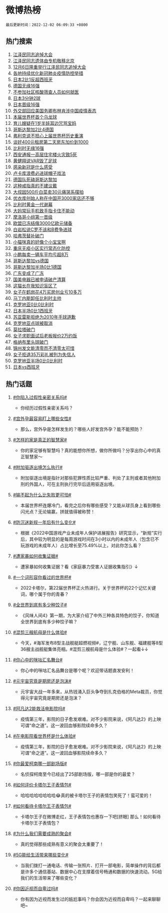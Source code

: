 # 微博热榜

`最后更新时间：2022-12-02 06:09:33 +0800`

## 热门搜索

1. [江泽民同志追悼大会](https://m.weibo.cn/search?containerid=100103type%3D1%26t%3D10%26q%3D%23%E6%B1%9F%E6%B3%BD%E6%B0%91%E5%90%8C%E5%BF%97%E8%BF%BD%E6%82%BC%E5%A4%A7%E4%BC%9A%23&stream_entry_id=51&isnewpage=1&extparam=seat%3D1%26cate%3D10103%26filter_type%3Drealtimehot%26dgr%3D0%26c_type%3D51%26pos%3D0%26display_time%3D1669932571%26pre_seqid%3D1669932194141026384237&luicode=10000011&lfid=106003type%253D25%2526t%253D3%2526disable_hot%253D1%2526filter_type%253Drealtimehot)
1. [江泽民同志遗体由专机敬移北京](https://m.weibo.cn/search?containerid=100103type%3D1%26t%3D10%26q%3D%23%E6%B1%9F%E6%B3%BD%E6%B0%91%E5%90%8C%E5%BF%97%E9%81%97%E4%BD%93%E7%94%B1%E4%B8%93%E6%9C%BA%E6%95%AC%E7%A7%BB%E5%8C%97%E4%BA%AC%23&stream_entry_id=31&isnewpage=1&extparam=seat%3D1%26lcate%3D5001%26band_rank%3D1%26pos%3D0%26filter_type%3Drealtimehot%26realpos%3D1%26flag%3D2%26dgr%3D0%26c_type%3D31%26q%3D%2523%25E6%25B1%259F%25E6%25B3%25BD%25E6%25B0%2591%25E5%2590%258C%25E5%25BF%2597%25E9%2581%2597%25E4%25BD%2593%25E7%2594%25B1%25E4%25B8%2593%25E6%259C%25BA%25E6%2595%25AC%25E7%25A7%25BB%25E5%258C%2597%25E4%25BA%25AC%2523%26cate%3D5001%26display_time%3D1669932571%26pre_seqid%3D1669932194141026384237&luicode=10000011&lfid=106003type%253D25%2526t%253D3%2526disable_hot%253D1%2526filter_type%253Drealtimehot)
1. [12月6日隆重举行江泽民同志追悼大会](https://m.weibo.cn/search?containerid=100103type%3D1%26t%3D10%26q%3D%2312%E6%9C%886%E6%97%A5%E9%9A%86%E9%87%8D%E4%B8%BE%E8%A1%8C%E6%B1%9F%E6%B3%BD%E6%B0%91%E5%90%8C%E5%BF%97%E8%BF%BD%E6%82%BC%E5%A4%A7%E4%BC%9A%23&stream_entry_id=31&isnewpage=1&extparam=seat%3D1%26lcate%3D5001%26band_rank%3D2%26pos%3D1%26filter_type%3Drealtimehot%26realpos%3D2%26flag%3D0%26dgr%3D0%26c_type%3D31%26q%3D%252312%25E6%259C%25886%25E6%2597%25A5%25E9%259A%2586%25E9%2587%258D%25E4%25B8%25BE%25E8%25A1%258C%25E6%25B1%259F%25E6%25B3%25BD%25E6%25B0%2591%25E5%2590%258C%25E5%25BF%2597%25E8%25BF%25BD%25E6%2582%25BC%25E5%25A4%25A7%25E4%25BC%259A%2523%26cate%3D5001%26display_time%3D1669932571%26pre_seqid%3D1669932194141026384237&luicode=10000011&lfid=106003type%253D25%2526t%253D3%2526disable_hot%253D1%2526filter_type%253Drealtimehot)
1. [各地持续优化新冠肺炎疫情防控举措](https://m.weibo.cn/search?containerid=100103type%3D1%26t%3D10%26q%3D%23%E5%90%84%E5%9C%B0%E6%8C%81%E7%BB%AD%E4%BC%98%E5%8C%96%E6%96%B0%E5%86%A0%E8%82%BA%E7%82%8E%E7%96%AB%E6%83%85%E9%98%B2%E6%8E%A7%E4%B8%BE%E6%8E%AA%23&stream_entry_id=31&isnewpage=1&extparam=seat%3D1%26lcate%3D5001%26band_rank%3D3%26pos%3D2%26filter_type%3Drealtimehot%26realpos%3D3%26flag%3D0%26dgr%3D0%26c_type%3D31%26q%3D%2523%25E5%2590%2584%25E5%259C%25B0%25E6%258C%2581%25E7%25BB%25AD%25E4%25BC%2598%25E5%258C%2596%25E6%2596%25B0%25E5%2586%25A0%25E8%2582%25BA%25E7%2582%258E%25E7%2596%25AB%25E6%2583%2585%25E9%2598%25B2%25E6%258E%25A7%25E4%25B8%25BE%25E6%258E%25AA%2523%26cate%3D5001%26display_time%3D1669932571%26pre_seqid%3D1669932194141026384237&luicode=10000011&lfid=106003type%253D25%2526t%253D3%2526disable_hot%253D1%2526filter_type%253Drealtimehot)
1. [日本2比1反超西班牙](https://m.weibo.cn/search?containerid=100103type%3D1%26t%3D10%26q%3D%23%E6%97%A5%E6%9C%AC2%E6%AF%941%E5%8F%8D%E8%B6%85%E8%A5%BF%E7%8F%AD%E7%89%99%23&stream_entry_id=31&isnewpage=1&extparam=seat%3D1%26lcate%3D5001%26band_rank%3D4%26pos%3D3%26filter_type%3Drealtimehot%26realpos%3D4%26flag%3D0%26dgr%3D0%26c_type%3D31%26q%3D%2523%25E6%2597%25A5%25E6%259C%25AC2%25E6%25AF%25941%25E5%258F%258D%25E8%25B6%2585%25E8%25A5%25BF%25E7%258F%25AD%25E7%2589%2599%2523%26cate%3D5001%26display_time%3D1669932571%26pre_seqid%3D1669932194141026384237&luicode=10000011&lfid=106003type%253D25%2526t%253D3%2526disable_hot%253D1%2526filter_type%253Drealtimehot)
1. [德国无缘16强](https://m.weibo.cn/search?containerid=100103type%3D1%26t%3D10%26q%3D%23%E5%BE%B7%E5%9B%BD%E6%97%A0%E7%BC%9816%E5%BC%BA%23&stream_entry_id=31&isnewpage=1&extparam=seat%3D1%26lcate%3D5001%26band_rank%3D5%26pos%3D4%26filter_type%3Drealtimehot%26realpos%3D5%26flag%3D1%26dgr%3D0%26c_type%3D31%26q%3D%2523%25E5%25BE%25B7%25E5%259B%25BD%25E6%2597%25A0%25E7%25BC%259816%25E5%25BC%25BA%2523%26cate%3D5001%26display_time%3D1669932571%26pre_seqid%3D1669932194141026384237&luicode=10000011&lfid=106003type%253D25%2526t%253D3%2526disable_hot%253D1%2526filter_type%253Drealtimehot)
1. [不参加社区核酸筛查人员如何就医](https://m.weibo.cn/search?containerid=100103type%3D1%26t%3D10%26q%3D%23%E4%B8%8D%E5%8F%82%E5%8A%A0%E7%A4%BE%E5%8C%BA%E6%A0%B8%E9%85%B8%E7%AD%9B%E6%9F%A5%E4%BA%BA%E5%91%98%E5%A6%82%E4%BD%95%E5%B0%B1%E5%8C%BB%23&stream_entry_id=31&isnewpage=1&extparam=seat%3D1%26lcate%3D5001%26band_rank%3D6%26pos%3D5%26filter_type%3Drealtimehot%26realpos%3D6%26flag%3D0%26dgr%3D0%26c_type%3D31%26q%3D%2523%25E4%25B8%258D%25E5%258F%2582%25E5%258A%25A0%25E7%25A4%25BE%25E5%258C%25BA%25E6%25A0%25B8%25E9%2585%25B8%25E7%25AD%259B%25E6%259F%25A5%25E4%25BA%25BA%25E5%2591%2598%25E5%25A6%2582%25E4%25BD%2595%25E5%25B0%25B1%25E5%258C%25BB%2523%26cate%3D5001%26display_time%3D1669932571%26pre_seqid%3D1669932194141026384237&luicode=10000011&lfid=106003type%253D25%2526t%253D3%2526disable_hot%253D1%2526filter_type%253Drealtimehot)
1. [日本3分钟2球](https://m.weibo.cn/search?containerid=100103type%3D1%26t%3D10%26q%3D%23%E6%97%A5%E6%9C%AC3%E5%88%86%E9%92%9F2%E7%90%83%23&stream_entry_id=31&isnewpage=1&extparam=seat%3D1%26lcate%3D5001%26band_rank%3D7%26pos%3D6%26filter_type%3Drealtimehot%26realpos%3D7%26flag%3D1%26dgr%3D0%26c_type%3D31%26q%3D%2523%25E6%2597%25A5%25E6%259C%25AC3%25E5%2588%2586%25E9%2592%259F2%25E7%2590%2583%2523%26cate%3D5001%26display_time%3D1669932571%26pre_seqid%3D1669932194141026384237&luicode=10000011&lfid=106003type%253D25%2526t%253D3%2526disable_hot%253D1%2526filter_type%253Drealtimehot)
1. [日本晋级16强](https://m.weibo.cn/search?containerid=100103type%3D1%26t%3D10%26q%3D%23%E6%97%A5%E6%9C%AC%E6%99%8B%E7%BA%A716%E5%BC%BA%23&stream_entry_id=31&isnewpage=1&extparam=seat%3D1%26lcate%3D5001%26band_rank%3D8%26pos%3D7%26filter_type%3Drealtimehot%26realpos%3D8%26flag%3D1%26dgr%3D0%26c_type%3D31%26q%3D%2523%25E6%2597%25A5%25E6%259C%25AC%25E6%2599%258B%25E7%25BA%25A716%25E5%25BC%25BA%2523%26cate%3D5001%26display_time%3D1669932571%26pre_seqid%3D1669932194141026384237&luicode=10000011&lfid=106003type%253D25%2526t%253D3%2526disable_hot%253D1%2526filter_type%253Drealtimehot)
1. [外交部回应美国务卿布林肯涉中国疫情表态](https://m.weibo.cn/search?containerid=100103type%3D1%26t%3D10%26q%3D%23%E5%A4%96%E4%BA%A4%E9%83%A8%E5%9B%9E%E5%BA%94%E7%BE%8E%E5%9B%BD%E5%8A%A1%E5%8D%BF%E5%B8%83%E6%9E%97%E8%82%AF%E6%B6%89%E4%B8%AD%E5%9B%BD%E7%96%AB%E6%83%85%E8%A1%A8%E6%80%81%23&stream_entry_id=31&isnewpage=1&extparam=seat%3D1%26lcate%3D5001%26band_rank%3D9%26pos%3D8%26filter_type%3Drealtimehot%26realpos%3D9%26flag%3D0%26dgr%3D0%26c_type%3D31%26q%3D%2523%25E5%25A4%2596%25E4%25BA%25A4%25E9%2583%25A8%25E5%259B%259E%25E5%25BA%2594%25E7%25BE%258E%25E5%259B%25BD%25E5%258A%25A1%25E5%258D%25BF%25E5%25B8%2583%25E6%259E%2597%25E8%2582%25AF%25E6%25B6%2589%25E4%25B8%25AD%25E5%259B%25BD%25E7%2596%25AB%25E6%2583%2585%25E8%25A1%25A8%25E6%2580%2581%2523%26cate%3D5001%26display_time%3D1669932571%26pre_seqid%3D1669932194141026384237&luicode=10000011&lfid=106003type%253D25%2526t%253D3%2526disable_hot%253D1%2526filter_type%253Drealtimehot)
1. [本届世界杯首个乌龙球](https://m.weibo.cn/search?containerid=100103type%3D1%26t%3D10%26q%3D%23%E6%9C%AC%E5%B1%8A%E4%B8%96%E7%95%8C%E6%9D%AF%E9%A6%96%E4%B8%AA%E4%B9%8C%E9%BE%99%E7%90%83%23&stream_entry_id=31&isnewpage=1&extparam=seat%3D1%26lcate%3D5001%26band_rank%3D10%26pos%3D9%26filter_type%3Drealtimehot%26realpos%3D10%26flag%3D0%26dgr%3D0%26c_type%3D31%26q%3D%2523%25E6%259C%25AC%25E5%25B1%258A%25E4%25B8%2596%25E7%2595%258C%25E6%259D%25AF%25E9%25A6%2596%25E4%25B8%25AA%25E4%25B9%258C%25E9%25BE%2599%25E7%2590%2583%2523%26cate%3D5001%26display_time%3D1669932571%26pre_seqid%3D1669932194141026384237&luicode=10000011&lfid=106003type%253D25%2526t%253D3%2526disable_hot%253D1%2526filter_type%253Drealtimehot)
1. [育儿嫂疑在1岁半娃耳边咒骂宝妈](https://m.weibo.cn/search?containerid=100103type%3D1%26t%3D10%26q%3D%23%E8%82%B2%E5%84%BF%E5%AB%82%E7%96%91%E5%9C%A81%E5%B2%81%E5%8D%8A%E5%A8%83%E8%80%B3%E8%BE%B9%E5%92%92%E9%AA%82%E5%AE%9D%E5%A6%88%23&stream_entry_id=31&isnewpage=1&extparam=seat%3D1%26lcate%3D5001%26band_rank%3D11%26pos%3D10%26filter_type%3Drealtimehot%26realpos%3D11%26flag%3D0%26dgr%3D0%26c_type%3D31%26q%3D%2523%25E8%2582%25B2%25E5%2584%25BF%25E5%25AB%2582%25E7%2596%2591%25E5%259C%25A81%25E5%25B2%2581%25E5%258D%258A%25E5%25A8%2583%25E8%2580%25B3%25E8%25BE%25B9%25E5%2592%2592%25E9%25AA%2582%25E5%25AE%259D%25E5%25A6%2588%2523%26cate%3D5001%26display_time%3D1669932571%26pre_seqid%3D1669932194141026384237&luicode=10000011&lfid=106003type%253D25%2526t%253D3%2526disable_hot%253D1%2526filter_type%253Drealtimehot)
1. [哥斯达黎加2比4德国](https://m.weibo.cn/search?containerid=100103type%3D1%26t%3D10%26q%3D%23%E5%93%A5%E6%96%AF%E8%BE%BE%E9%BB%8E%E5%8A%A02%E6%AF%944%E5%BE%B7%E5%9B%BD%23&stream_entry_id=31&isnewpage=1&extparam=seat%3D1%26lcate%3D5001%26band_rank%3D12%26pos%3D11%26filter_type%3Drealtimehot%26realpos%3D12%26flag%3D1%26dgr%3D0%26c_type%3D31%26q%3D%2523%25E5%2593%25A5%25E6%2596%25AF%25E8%25BE%25BE%25E9%25BB%258E%25E5%258A%25A02%25E6%25AF%25944%25E5%25BE%25B7%25E5%259B%25BD%2523%26cate%3D5001%26display_time%3D1669932571%26pre_seqid%3D1669932194141026384237&luicode=10000011&lfid=106003type%253D25%2526t%253D3%2526disable_hot%253D1%2526filter_type%253Drealtimehot)
1. [弗利克说不担心上届世界杯历史重演](https://m.weibo.cn/search?containerid=100103type%3D1%26t%3D10%26q%3D%23%E5%BC%97%E5%88%A9%E5%85%8B%E8%AF%B4%E4%B8%8D%E6%8B%85%E5%BF%83%E4%B8%8A%E5%B1%8A%E4%B8%96%E7%95%8C%E6%9D%AF%E5%8E%86%E5%8F%B2%E9%87%8D%E6%BC%94%23&stream_entry_id=31&isnewpage=1&extparam=seat%3D1%26lcate%3D5001%26band_rank%3D13%26pos%3D12%26filter_type%3Drealtimehot%26realpos%3D13%26flag%3D0%26dgr%3D0%26c_type%3D31%26q%3D%2523%25E5%25BC%2597%25E5%2588%25A9%25E5%2585%258B%25E8%25AF%25B4%25E4%25B8%258D%25E6%258B%2585%25E5%25BF%2583%25E4%25B8%258A%25E5%25B1%258A%25E4%25B8%2596%25E7%2595%258C%25E6%259D%25AF%25E5%258E%2586%25E5%258F%25B2%25E9%2587%258D%25E6%25BC%2594%2523%26cate%3D5001%26display_time%3D1669932571%26pre_seqid%3D1669932194141026384237&luicode=10000011&lfid=106003type%253D25%2526t%253D3%2526disable_hot%253D1%2526filter_type%253Drealtimehot)
1. [谈好400元租房第二天房东加价到1000](https://m.weibo.cn/search?containerid=100103type%3D1%26t%3D10%26q%3D%23%E8%B0%88%E5%A5%BD400%E5%85%83%E7%A7%9F%E6%88%BF%E7%AC%AC%E4%BA%8C%E5%A4%A9%E6%88%BF%E4%B8%9C%E5%8A%A0%E4%BB%B7%E5%88%B01000%23&stream_entry_id=31&isnewpage=1&extparam=seat%3D1%26lcate%3D5001%26band_rank%3D14%26pos%3D13%26filter_type%3Drealtimehot%26realpos%3D14%26flag%3D0%26dgr%3D0%26c_type%3D31%26q%3D%2523%25E8%25B0%2588%25E5%25A5%25BD400%25E5%2585%2583%25E7%25A7%259F%25E6%2588%25BF%25E7%25AC%25AC%25E4%25BA%258C%25E5%25A4%25A9%25E6%2588%25BF%25E4%25B8%259C%25E5%258A%25A0%25E4%25BB%25B7%25E5%2588%25B01000%2523%26cate%3D5001%26display_time%3D1669932571%26pre_seqid%3D1669932194141026384237&luicode=10000011&lfid=106003type%253D25%2526t%253D3%2526disable_hot%253D1%2526filter_type%253Drealtimehot)
1. [比利时无缘16强](https://m.weibo.cn/search?containerid=100103type%3D1%26t%3D10%26q%3D%23%E6%AF%94%E5%88%A9%E6%97%B6%E6%97%A0%E7%BC%9816%E5%BC%BA%23&stream_entry_id=31&isnewpage=1&extparam=seat%3D1%26lcate%3D5001%26band_rank%3D15%26pos%3D14%26filter_type%3Drealtimehot%26realpos%3D15%26flag%3D0%26dgr%3D0%26c_type%3D31%26q%3D%2523%25E6%25AF%2594%25E5%2588%25A9%25E6%2597%25B6%25E6%2597%25A0%25E7%25BC%259816%25E5%25BC%25BA%2523%26cate%3D5001%26display_time%3D1669932571%26pre_seqid%3D1669932194141026384237&luicode=10000011&lfid=106003type%253D25%2526t%253D3%2526disable_hot%253D1%2526filter_type%253Drealtimehot)
1. [西安通报一高层住宅楼火灾致5死](https://m.weibo.cn/search?containerid=100103type%3D1%26t%3D10%26q%3D%23%E8%A5%BF%E5%AE%89%E9%80%9A%E6%8A%A5%E4%B8%80%E9%AB%98%E5%B1%82%E4%BD%8F%E5%AE%85%E6%A5%BC%E7%81%AB%E7%81%BE%E8%87%B45%E6%AD%BB%23&stream_entry_id=31&isnewpage=1&extparam=seat%3D1%26lcate%3D5001%26band_rank%3D16%26pos%3D15%26filter_type%3Drealtimehot%26realpos%3D16%26flag%3D0%26dgr%3D0%26c_type%3D31%26q%3D%2523%25E8%25A5%25BF%25E5%25AE%2589%25E9%2580%259A%25E6%258A%25A5%25E4%25B8%2580%25E9%25AB%2598%25E5%25B1%2582%25E4%25BD%258F%25E5%25AE%2585%25E6%25A5%25BC%25E7%2581%25AB%25E7%2581%25BE%25E8%2587%25B45%25E6%25AD%25BB%2523%26cate%3D5001%26display_time%3D1669932571%26pre_seqid%3D1669932194141026384237&luicode=10000011&lfid=106003type%253D25%2526t%253D3%2526disable_hot%253D1%2526filter_type%253Drealtimehot)
1. [黄健翔说VAR毁了足球](https://m.weibo.cn/search?containerid=100103type%3D1%26t%3D10%26q%3D%23%E9%BB%84%E5%81%A5%E7%BF%94%E8%AF%B4VAR%E6%AF%81%E4%BA%86%E8%B6%B3%E7%90%83%23&stream_entry_id=31&isnewpage=1&extparam=seat%3D1%26lcate%3D5001%26band_rank%3D17%26pos%3D16%26filter_type%3Drealtimehot%26realpos%3D17%26flag%3D0%26dgr%3D0%26c_type%3D31%26q%3D%2523%25E9%25BB%2584%25E5%2581%25A5%25E7%25BF%2594%25E8%25AF%25B4VAR%25E6%25AF%2581%25E4%25BA%2586%25E8%25B6%25B3%25E7%2590%2583%2523%26cate%3D5001%26display_time%3D1669932571%26pre_seqid%3D1669932194141026384237&luicode=10000011&lfid=106003type%253D25%2526t%253D3%2526disable_hot%253D1%2526filter_type%253Drealtimehot)
1. [感染新冠是什么感受](https://m.weibo.cn/search?containerid=100103type%3D1%26t%3D10%26q%3D%23%E6%84%9F%E6%9F%93%E6%96%B0%E5%86%A0%E6%98%AF%E4%BB%80%E4%B9%88%E6%84%9F%E5%8F%97%23&stream_entry_id=31&isnewpage=1&extparam=seat%3D1%26lcate%3D5001%26band_rank%3D18%26pos%3D17%26filter_type%3Drealtimehot%26realpos%3D18%26flag%3D0%26dgr%3D0%26c_type%3D31%26q%3D%2523%25E6%2584%259F%25E6%259F%2593%25E6%2596%25B0%25E5%2586%25A0%25E6%2598%25AF%25E4%25BB%2580%25E4%25B9%2588%25E6%2584%259F%25E5%258F%2597%2523%26cate%3D5001%26display_time%3D1669932571%26pre_seqid%3D1669932194141026384237&luicode=10000011&lfid=106003type%253D25%2526t%253D3%2526disable_hot%253D1%2526filter_type%253Drealtimehot)
1. [卢卡库浪费必进球帽子戏法](https://m.weibo.cn/search?containerid=100103type%3D1%26t%3D10%26q%3D%23%E5%8D%A2%E5%8D%A1%E5%BA%93%E6%B5%AA%E8%B4%B9%E5%BF%85%E8%BF%9B%E7%90%83%E5%B8%BD%E5%AD%90%E6%88%8F%E6%B3%95%23&stream_entry_id=31&isnewpage=1&extparam=seat%3D1%26lcate%3D5001%26band_rank%3D19%26pos%3D18%26filter_type%3Drealtimehot%26realpos%3D19%26flag%3D0%26dgr%3D0%26c_type%3D31%26q%3D%2523%25E5%258D%25A2%25E5%258D%25A1%25E5%25BA%2593%25E6%25B5%25AA%25E8%25B4%25B9%25E5%25BF%2585%25E8%25BF%259B%25E7%2590%2583%25E5%25B8%25BD%25E5%25AD%2590%25E6%2588%258F%25E6%25B3%2595%2523%26cate%3D5001%26display_time%3D1669932571%26pre_seqid%3D1669932194141026384237&luicode=10000011&lfid=106003type%253D25%2526t%253D3%2526disable_hot%253D1%2526filter_type%253Drealtimehot)
1. [德国队死磕哥斯达黎加](https://m.weibo.cn/search?containerid=100103type%3D1%26t%3D10%26q%3D%23%E5%BE%B7%E5%9B%BD%E9%98%9F%E6%AD%BB%E7%A3%95%E5%93%A5%E6%96%AF%E8%BE%BE%E9%BB%8E%E5%8A%A0%23&stream_entry_id=31&isnewpage=1&extparam=seat%3D1%26lcate%3D5001%26band_rank%3D20%26pos%3D19%26filter_type%3Drealtimehot%26realpos%3D20%26flag%3D0%26dgr%3D0%26c_type%3D31%26q%3D%2523%25E5%25BE%25B7%25E5%259B%25BD%25E9%2598%259F%25E6%25AD%25BB%25E7%25A3%2595%25E5%2593%25A5%25E6%2596%25AF%25E8%25BE%25BE%25E9%25BB%258E%25E5%258A%25A0%2523%26cate%3D5001%26display_time%3D1669932571%26pre_seqid%3D1669932194141026384237&luicode=10000011&lfid=106003type%253D25%2526t%253D3%2526disable_hot%253D1%2526filter_type%253Drealtimehot)
1. [这种戒指真的不建议戴](https://m.weibo.cn/search?containerid=100103type%3D1%26t%3D10%26q%3D%23%E8%BF%99%E7%A7%8D%E6%88%92%E6%8C%87%E7%9C%9F%E7%9A%84%E4%B8%8D%E5%BB%BA%E8%AE%AE%E6%88%B4%23&stream_entry_id=31&isnewpage=1&extparam=seat%3D1%26lcate%3D5001%26band_rank%3D21%26pos%3D20%26filter_type%3Drealtimehot%26realpos%3D21%26flag%3D2%26dgr%3D0%26c_type%3D31%26q%3D%2523%25E8%25BF%2599%25E7%25A7%258D%25E6%2588%2592%25E6%258C%2587%25E7%259C%259F%25E7%259A%2584%25E4%25B8%258D%25E5%25BB%25BA%25E8%25AE%25AE%25E6%2588%25B4%2523%26cate%3D5001%26display_time%3D1669932571%26pre_seqid%3D1669932194141026384237&luicode=10000011&lfid=106003type%253D25%2526t%253D3%2526disable_hot%253D1%2526filter_type%253Drealtimehot)
1. [大叔因500斤白菜卖30元痛哭系摆拍](https://m.weibo.cn/search?containerid=100103type%3D1%26t%3D10%26q%3D%23%E5%A4%A7%E5%8F%94%E5%9B%A0500%E6%96%A4%E7%99%BD%E8%8F%9C%E5%8D%9630%E5%85%83%E7%97%9B%E5%93%AD%E7%B3%BB%E6%91%86%E6%8B%8D%23&stream_entry_id=31&isnewpage=1&extparam=seat%3D1%26lcate%3D5001%26band_rank%3D22%26pos%3D21%26filter_type%3Drealtimehot%26realpos%3D22%26flag%3D0%26dgr%3D0%26c_type%3D31%26q%3D%2523%25E5%25A4%25A7%25E5%258F%2594%25E5%259B%25A0500%25E6%2596%25A4%25E7%2599%25BD%25E8%258F%259C%25E5%258D%259630%25E5%2585%2583%25E7%2597%259B%25E5%2593%25AD%25E7%25B3%25BB%25E6%2591%2586%25E6%258B%258D%2523%26cate%3D5001%26display_time%3D1669932571%26pre_seqid%3D1669932194141026384237&luicode=10000011&lfid=106003type%253D25%2526t%253D3%2526disable_hot%253D1%2526filter_type%253Drealtimehot)
1. [优衣库创始人称在中国开3000家店还不够](https://m.weibo.cn/search?containerid=100103type%3D1%26t%3D10%26q%3D%23%E4%BC%98%E8%A1%A3%E5%BA%93%E5%88%9B%E5%A7%8B%E4%BA%BA%E7%A7%B0%E5%9C%A8%E4%B8%AD%E5%9B%BD%E5%BC%803000%E5%AE%B6%E5%BA%97%E8%BF%98%E4%B8%8D%E5%A4%9F%23&stream_entry_id=31&isnewpage=1&extparam=seat%3D1%26lcate%3D5001%26band_rank%3D23%26pos%3D22%26filter_type%3Drealtimehot%26realpos%3D23%26flag%3D0%26dgr%3D0%26c_type%3D31%26q%3D%2523%25E4%25BC%2598%25E8%25A1%25A3%25E5%25BA%2593%25E5%2588%259B%25E5%25A7%258B%25E4%25BA%25BA%25E7%25A7%25B0%25E5%259C%25A8%25E4%25B8%25AD%25E5%259B%25BD%25E5%25BC%25803000%25E5%25AE%25B6%25E5%25BA%2597%25E8%25BF%2598%25E4%25B8%258D%25E5%25A4%259F%2523%26cate%3D5001%26display_time%3D1669932571%26pre_seqid%3D1669932194141026384237&luicode=10000011&lfid=106003type%253D25%2526t%253D3%2526disable_hot%253D1%2526filter_type%253Drealtimehot)
1. [比利时黄金一代谢幕](https://m.weibo.cn/search?containerid=100103type%3D1%26t%3D10%26q%3D%23%E6%AF%94%E5%88%A9%E6%97%B6%E9%BB%84%E9%87%91%E4%B8%80%E4%BB%A3%E8%B0%A2%E5%B9%95%23&stream_entry_id=31&isnewpage=1&extparam=seat%3D1%26lcate%3D5001%26band_rank%3D24%26pos%3D23%26filter_type%3Drealtimehot%26realpos%3D24%26flag%3D0%26dgr%3D0%26c_type%3D31%26q%3D%2523%25E6%25AF%2594%25E5%2588%25A9%25E6%2597%25B6%25E9%25BB%2584%25E9%2587%2591%25E4%25B8%2580%25E4%25BB%25A3%25E8%25B0%25A2%25E5%25B9%2595%2523%26cate%3D5001%26display_time%3D1669932571%26pre_seqid%3D1669932194141026384237&luicode=10000011&lfid=106003type%253D25%2526t%253D3%2526disable_hot%253D1%2526filter_type%253Drealtimehot)
1. [大妈常玩手机致手指卡住不能动](https://m.weibo.cn/search?containerid=100103type%3D1%26t%3D10%26q%3D%23%E5%A4%A7%E5%A6%88%E5%B8%B8%E7%8E%A9%E6%89%8B%E6%9C%BA%E8%87%B4%E6%89%8B%E6%8C%87%E5%8D%A1%E4%BD%8F%E4%B8%8D%E8%83%BD%E5%8A%A8%23&stream_entry_id=31&isnewpage=1&extparam=seat%3D1%26lcate%3D5001%26band_rank%3D25%26pos%3D24%26filter_type%3Drealtimehot%26realpos%3D25%26flag%3D0%26dgr%3D0%26c_type%3D31%26q%3D%2523%25E5%25A4%25A7%25E5%25A6%2588%25E5%25B8%25B8%25E7%258E%25A9%25E6%2589%258B%25E6%259C%25BA%25E8%2587%25B4%25E6%2589%258B%25E6%258C%2587%25E5%258D%25A1%25E4%25BD%258F%25E4%25B8%258D%25E8%2583%25BD%25E5%258A%25A8%2523%26cate%3D5001%26display_time%3D1669932571%26pre_seqid%3D1669932194141026384237&luicode=10000011&lfid=106003type%253D25%2526t%253D3%2526disable_hot%253D1%2526filter_type%253Drealtimehot)
1. [摩洛哥小组第一晋级](https://m.weibo.cn/search?containerid=100103type%3D1%26t%3D10%26q%3D%23%E6%91%A9%E6%B4%9B%E5%93%A5%E5%B0%8F%E7%BB%84%E7%AC%AC%E4%B8%80%E6%99%8B%E7%BA%A7%23&stream_entry_id=31&isnewpage=1&extparam=seat%3D1%26lcate%3D5001%26band_rank%3D26%26pos%3D25%26filter_type%3Drealtimehot%26realpos%3D26%26flag%3D0%26dgr%3D0%26c_type%3D31%26q%3D%2523%25E6%2591%25A9%25E6%25B4%259B%25E5%2593%25A5%25E5%25B0%258F%25E7%25BB%2584%25E7%25AC%25AC%25E4%25B8%2580%25E6%2599%258B%25E7%25BA%25A7%2523%26cate%3D5001%26display_time%3D1669932571%26pre_seqid%3D1669932194141026384237&luicode=10000011&lfid=106003type%253D25%2526t%253D3%2526disable_hot%253D1%2526filter_type%253Drealtimehot)
1. [欧盟已冻结俄3000亿欧元储备](https://m.weibo.cn/search?containerid=100103type%3D1%26t%3D10%26q%3D%23%E6%AC%A7%E7%9B%9F%E5%B7%B2%E5%86%BB%E7%BB%93%E4%BF%843000%E4%BA%BF%E6%AC%A7%E5%85%83%E5%82%A8%E5%A4%87%23&stream_entry_id=31&isnewpage=1&extparam=seat%3D1%26lcate%3D5001%26band_rank%3D27%26pos%3D26%26filter_type%3Drealtimehot%26realpos%3D27%26flag%3D0%26dgr%3D0%26c_type%3D31%26q%3D%2523%25E6%25AC%25A7%25E7%259B%259F%25E5%25B7%25B2%25E5%2586%25BB%25E7%25BB%2593%25E4%25BF%25843000%25E4%25BA%25BF%25E6%25AC%25A7%25E5%2585%2583%25E5%2582%25A8%25E5%25A4%2587%2523%26cate%3D5001%26display_time%3D1669932571%26pre_seqid%3D1669932194141026384237&luicode=10000011&lfid=106003type%253D25%2526t%253D3%2526disable_hot%253D1%2526filter_type%253Drealtimehot)
1. [白岩松说C罗不该和B费争进球](https://m.weibo.cn/search?containerid=100103type%3D1%26t%3D10%26q%3D%23%E7%99%BD%E5%B2%A9%E6%9D%BE%E8%AF%B4C%E7%BD%97%E4%B8%8D%E8%AF%A5%E5%92%8CB%E8%B4%B9%E4%BA%89%E8%BF%9B%E7%90%83%23&stream_entry_id=31&isnewpage=1&extparam=seat%3D1%26lcate%3D5001%26band_rank%3D28%26pos%3D27%26filter_type%3Drealtimehot%26realpos%3D28%26flag%3D0%26dgr%3D0%26c_type%3D31%26q%3D%2523%25E7%2599%25BD%25E5%25B2%25A9%25E6%259D%25BE%25E8%25AF%25B4C%25E7%25BD%2597%25E4%25B8%258D%25E8%25AF%25A5%25E5%2592%258CB%25E8%25B4%25B9%25E4%25BA%2589%25E8%25BF%259B%25E7%2590%2583%2523%26cate%3D5001%26display_time%3D1669932571%26pre_seqid%3D1669932194141026384237&luicode=10000011&lfid=106003type%253D25%2526t%253D3%2526disable_hot%253D1%2526filter_type%253Drealtimehot)
1. [哈弗茨替补破门](https://m.weibo.cn/search?containerid=100103type%3D1%26t%3D10%26q%3D%23%E5%93%88%E5%BC%97%E8%8C%A8%E6%9B%BF%E8%A1%A5%E7%A0%B4%E9%97%A8%23&stream_entry_id=31&isnewpage=1&extparam=seat%3D1%26lcate%3D5001%26band_rank%3D29%26pos%3D28%26filter_type%3Drealtimehot%26realpos%3D29%26flag%3D1%26dgr%3D0%26c_type%3D31%26q%3D%2523%25E5%2593%2588%25E5%25BC%2597%25E8%258C%25A8%25E6%259B%25BF%25E8%25A1%25A5%25E7%25A0%25B4%25E9%2597%25A8%2523%26cate%3D5001%26display_time%3D1669932571%26pre_seqid%3D1669932194141026384237&luicode=10000011&lfid=106003type%253D25%2526t%253D3%2526disable_hot%253D1%2526filter_type%253Drealtimehot)
1. [小猫咪真的好像个小宝宝啊](https://m.weibo.cn/search?containerid=100103type%3D1%26t%3D10%26q%3D%23%E5%B0%8F%E7%8C%AB%E5%92%AA%E7%9C%9F%E7%9A%84%E5%A5%BD%E5%83%8F%E4%B8%AA%E5%B0%8F%E5%AE%9D%E5%AE%9D%E5%95%8A%23&stream_entry_id=31&isnewpage=1&extparam=seat%3D1%26lcate%3D5001%26band_rank%3D30%26pos%3D29%26filter_type%3Drealtimehot%26realpos%3D30%26flag%3D0%26dgr%3D0%26c_type%3D31%26q%3D%2523%25E5%25B0%258F%25E7%258C%25AB%25E5%2592%25AA%25E7%259C%259F%25E7%259A%2584%25E5%25A5%25BD%25E5%2583%258F%25E4%25B8%25AA%25E5%25B0%258F%25E5%25AE%259D%25E5%25AE%259D%25E5%2595%258A%2523%26cate%3D5001%26display_time%3D1669932571%26pre_seqid%3D1669932194141026384237&luicode=10000011&lfid=106003type%253D25%2526t%253D3%2526disable_hot%253D1%2526filter_type%253Drealtimehot)
1. [重庆无疫小区实行常态化防控](https://m.weibo.cn/search?containerid=100103type%3D1%26t%3D10%26q%3D%23%E9%87%8D%E5%BA%86%E6%97%A0%E7%96%AB%E5%B0%8F%E5%8C%BA%E5%AE%9E%E8%A1%8C%E5%B8%B8%E6%80%81%E5%8C%96%E9%98%B2%E6%8E%A7%23&stream_entry_id=31&isnewpage=1&extparam=seat%3D1%26lcate%3D5001%26band_rank%3D31%26pos%3D30%26filter_type%3Drealtimehot%26realpos%3D31%26flag%3D0%26dgr%3D0%26c_type%3D31%26q%3D%2523%25E9%2587%258D%25E5%25BA%2586%25E6%2597%25A0%25E7%2596%25AB%25E5%25B0%258F%25E5%258C%25BA%25E5%25AE%259E%25E8%25A1%258C%25E5%25B8%25B8%25E6%2580%2581%25E5%258C%2596%25E9%2598%25B2%25E6%258E%25A7%2523%26cate%3D5001%26display_time%3D1669932571%26pre_seqid%3D1669932194141026384237&luicode=10000011&lfid=106003type%253D25%2526t%253D3%2526disable_hot%253D1%2526filter_type%253Drealtimehot)
1. [小鹏每卖一辆车平均亏超8万](https://m.weibo.cn/search?containerid=100103type%3D1%26t%3D10%26q%3D%23%E5%B0%8F%E9%B9%8F%E6%AF%8F%E5%8D%96%E4%B8%80%E8%BE%86%E8%BD%A6%E5%B9%B3%E5%9D%87%E4%BA%8F%E8%B6%858%E4%B8%87%23&stream_entry_id=31&isnewpage=1&extparam=seat%3D1%26lcate%3D5001%26band_rank%3D32%26pos%3D31%26filter_type%3Drealtimehot%26realpos%3D32%26flag%3D0%26dgr%3D0%26c_type%3D31%26q%3D%2523%25E5%25B0%258F%25E9%25B9%258F%25E6%25AF%258F%25E5%258D%2596%25E4%25B8%2580%25E8%25BE%2586%25E8%25BD%25A6%25E5%25B9%25B3%25E5%259D%2587%25E4%25BA%258F%25E8%25B6%25858%25E4%25B8%2587%2523%26cate%3D5001%26display_time%3D1669932571%26pre_seqid%3D1669932194141026384237&luicode=10000011&lfid=106003type%253D25%2526t%253D3%2526disable_hot%253D1%2526filter_type%253Drealtimehot)
1. [哥斯达黎加vs德国](https://m.weibo.cn/search?containerid=100103type%3D1%26t%3D10%26q%3D%23%E5%93%A5%E6%96%AF%E8%BE%BE%E9%BB%8E%E5%8A%A0vs%E5%BE%B7%E5%9B%BD%23&stream_entry_id=31&isnewpage=1&extparam=seat%3D1%26lcate%3D5001%26band_rank%3D33%26pos%3D32%26filter_type%3Drealtimehot%26realpos%3D33%26flag%3D0%26dgr%3D0%26c_type%3D31%26q%3D%2523%25E5%2593%25A5%25E6%2596%25AF%25E8%25BE%25BE%25E9%25BB%258E%25E5%258A%25A0vs%25E5%25BE%25B7%25E5%259B%25BD%2523%26cate%3D5001%26display_time%3D1669932571%26pre_seqid%3D1669932194141026384237&luicode=10000011&lfid=106003type%253D25%2526t%253D3%2526disable_hot%253D1%2526filter_type%253Drealtimehot)
1. [哥斯达黎加半场0比1德国](https://m.weibo.cn/search?containerid=100103type%3D1%26t%3D10%26q%3D%23%E5%93%A5%E6%96%AF%E8%BE%BE%E9%BB%8E%E5%8A%A0%E5%8D%8A%E5%9C%BA0%E6%AF%941%E5%BE%B7%E5%9B%BD%23&stream_entry_id=31&isnewpage=1&extparam=seat%3D1%26lcate%3D5001%26band_rank%3D34%26pos%3D33%26filter_type%3Drealtimehot%26realpos%3D34%26flag%3D0%26dgr%3D0%26c_type%3D31%26q%3D%2523%25E5%2593%25A5%25E6%2596%25AF%25E8%25BE%25BE%25E9%25BB%258E%25E5%258A%25A0%25E5%258D%258A%25E5%259C%25BA0%25E6%25AF%25941%25E5%25BE%25B7%25E5%259B%25BD%2523%26cate%3D5001%26display_time%3D1669932571%26pre_seqid%3D1669932194141026384237&luicode=10000011&lfid=106003type%253D25%2526t%253D3%2526disable_hot%253D1%2526filter_type%253Drealtimehot)
1. [广东变成了广冻](https://m.weibo.cn/search?containerid=100103type%3D1%26t%3D10%26q%3D%23%E5%B9%BF%E4%B8%9C%E5%8F%98%E6%88%90%E4%BA%86%E5%B9%BF%E5%86%BB%23&stream_entry_id=31&isnewpage=1&extparam=seat%3D1%26lcate%3D5001%26band_rank%3D35%26pos%3D34%26filter_type%3Drealtimehot%26realpos%3D35%26flag%3D0%26dgr%3D0%26c_type%3D31%26q%3D%2523%25E5%25B9%25BF%25E4%25B8%259C%25E5%258F%2598%25E6%2588%2590%25E4%25BA%2586%25E5%25B9%25BF%25E5%2586%25BB%2523%26cate%3D5001%26display_time%3D1669932571%26pre_seqid%3D1669932194141026384237&luicode=10000011&lfid=106003type%253D25%2526t%253D3%2526disable_hot%253D1%2526filter_type%253Drealtimehot)
1. [国美电器已被申请破产清算](https://m.weibo.cn/search?containerid=100103type%3D1%26t%3D10%26q%3D%23%E5%9B%BD%E7%BE%8E%E7%94%B5%E5%99%A8%E5%B7%B2%E8%A2%AB%E7%94%B3%E8%AF%B7%E7%A0%B4%E4%BA%A7%E6%B8%85%E7%AE%97%23&stream_entry_id=31&isnewpage=1&extparam=seat%3D1%26lcate%3D5001%26band_rank%3D36%26pos%3D35%26filter_type%3Drealtimehot%26realpos%3D36%26flag%3D0%26dgr%3D0%26c_type%3D31%26q%3D%2523%25E5%259B%25BD%25E7%25BE%258E%25E7%2594%25B5%25E5%2599%25A8%25E5%25B7%25B2%25E8%25A2%25AB%25E7%2594%25B3%25E8%25AF%25B7%25E7%25A0%25B4%25E4%25BA%25A7%25E6%25B8%2585%25E7%25AE%2597%2523%26cate%3D5001%26display_time%3D1669932571%26pre_seqid%3D1669932194141026384237&luicode=10000011&lfid=106003type%253D25%2526t%253D3%2526disable_hot%253D1%2526filter_type%253Drealtimehot)
1. [这猫长在我知识盲区了](https://m.weibo.cn/search?containerid=100103type%3D1%26t%3D10%26q%3D%23%E8%BF%99%E7%8C%AB%E9%95%BF%E5%9C%A8%E6%88%91%E7%9F%A5%E8%AF%86%E7%9B%B2%E5%8C%BA%E4%BA%86%23&stream_entry_id=31&isnewpage=1&extparam=seat%3D1%26lcate%3D5001%26band_rank%3D37%26pos%3D36%26filter_type%3Drealtimehot%26realpos%3D37%26flag%3D0%26dgr%3D0%26c_type%3D31%26q%3D%2523%25E8%25BF%2599%25E7%258C%25AB%25E9%2595%25BF%25E5%259C%25A8%25E6%2588%2591%25E7%259F%25A5%25E8%25AF%2586%25E7%259B%25B2%25E5%258C%25BA%25E4%25BA%2586%2523%26cate%3D5001%26display_time%3D1669932571%26pre_seqid%3D1669932194141026384237&luicode=10000011&lfid=106003type%253D25%2526t%253D3%2526disable_hot%253D1%2526filter_type%253Drealtimehot)
1. [女子在鹤岗花4万买房创业亏10多万](https://m.weibo.cn/search?containerid=100103type%3D1%26t%3D10%26q%3D%23%E5%A5%B3%E5%AD%90%E5%9C%A8%E9%B9%A4%E5%B2%97%E8%8A%B14%E4%B8%87%E4%B9%B0%E6%88%BF%E5%88%9B%E4%B8%9A%E4%BA%8F10%E5%A4%9A%E4%B8%87%23&stream_entry_id=31&isnewpage=1&extparam=seat%3D1%26lcate%3D5001%26band_rank%3D38%26pos%3D37%26filter_type%3Drealtimehot%26realpos%3D38%26flag%3D0%26dgr%3D0%26c_type%3D31%26q%3D%2523%25E5%25A5%25B3%25E5%25AD%2590%25E5%259C%25A8%25E9%25B9%25A4%25E5%25B2%2597%25E8%258A%25B14%25E4%25B8%2587%25E4%25B9%25B0%25E6%2588%25BF%25E5%2588%259B%25E4%25B8%259A%25E4%25BA%258F10%25E5%25A4%259A%25E4%25B8%2587%2523%26cate%3D5001%26display_time%3D1669932571%26pre_seqid%3D1669932194141026384237&luicode=10000011&lfid=106003type%253D25%2526t%253D3%2526disable_hot%253D1%2526filter_type%253Drealtimehot)
1. [马丁内斯卸任比利时主帅](https://m.weibo.cn/search?containerid=100103type%3D1%26t%3D10%26q%3D%23%E9%A9%AC%E4%B8%81%E5%86%85%E6%96%AF%E5%8D%B8%E4%BB%BB%E6%AF%94%E5%88%A9%E6%97%B6%E4%B8%BB%E5%B8%85%23&stream_entry_id=31&isnewpage=1&extparam=seat%3D1%26lcate%3D5001%26band_rank%3D39%26pos%3D38%26filter_type%3Drealtimehot%26realpos%3D39%26flag%3D0%26dgr%3D0%26c_type%3D31%26q%3D%2523%25E9%25A9%25AC%25E4%25B8%2581%25E5%2586%2585%25E6%2596%25AF%25E5%258D%25B8%25E4%25BB%25BB%25E6%25AF%2594%25E5%2588%25A9%25E6%2597%25B6%25E4%25B8%25BB%25E5%25B8%2585%2523%26cate%3D5001%26display_time%3D1669932571%26pre_seqid%3D1669932194141026384237&luicode=10000011&lfid=106003type%253D25%2526t%253D3%2526disable_hot%253D1%2526filter_type%253Drealtimehot)
1. [克罗地亚0比0比利时](https://m.weibo.cn/search?containerid=100103type%3D1%26t%3D10%26q%3D%23%E5%85%8B%E7%BD%97%E5%9C%B0%E4%BA%9A0%E6%AF%940%E6%AF%94%E5%88%A9%E6%97%B6%23&stream_entry_id=31&isnewpage=1&extparam=seat%3D1%26lcate%3D5001%26band_rank%3D40%26pos%3D39%26filter_type%3Drealtimehot%26realpos%3D40%26flag%3D0%26dgr%3D0%26c_type%3D31%26q%3D%2523%25E5%2585%258B%25E7%25BD%2597%25E5%259C%25B0%25E4%25BA%259A0%25E6%25AF%25940%25E6%25AF%2594%25E5%2588%25A9%25E6%2597%25B6%2523%26cate%3D5001%26display_time%3D1669932571%26pre_seqid%3D1669932194141026384237&luicode=10000011&lfid=106003type%253D25%2526t%253D3%2526disable_hot%253D1%2526filter_type%253Drealtimehot)
1. [日本半场0比1西班牙](https://m.weibo.cn/search?containerid=100103type%3D1%26t%3D10%26q%3D%23%E6%97%A5%E6%9C%AC%E5%8D%8A%E5%9C%BA0%E6%AF%941%E8%A5%BF%E7%8F%AD%E7%89%99%23&stream_entry_id=31&isnewpage=1&extparam=seat%3D1%26lcate%3D5001%26band_rank%3D41%26pos%3D40%26filter_type%3Drealtimehot%26realpos%3D41%26flag%3D1%26dgr%3D0%26c_type%3D31%26q%3D%2523%25E6%2597%25A5%25E6%259C%25AC%25E5%258D%258A%25E5%259C%25BA0%25E6%25AF%25941%25E8%25A5%25BF%25E7%258F%25AD%25E7%2589%2599%2523%26cate%3D5001%26display_time%3D1669932571%26pre_seqid%3D1669932194141026384237&luicode=10000011&lfid=106003type%253D25%2526t%253D3%2526disable_hot%253D1%2526filter_type%253Drealtimehot)
1. [苏亚雷斯拒绝为2010年手球道歉](https://m.weibo.cn/search?containerid=100103type%3D1%26t%3D10%26q%3D%23%E8%8B%8F%E4%BA%9A%E9%9B%B7%E6%96%AF%E6%8B%92%E7%BB%9D%E4%B8%BA2010%E5%B9%B4%E6%89%8B%E7%90%83%E9%81%93%E6%AD%89%23&stream_entry_id=31&isnewpage=1&extparam=seat%3D1%26lcate%3D5001%26band_rank%3D42%26pos%3D41%26filter_type%3Drealtimehot%26realpos%3D42%26flag%3D0%26dgr%3D0%26c_type%3D31%26q%3D%2523%25E8%258B%258F%25E4%25BA%259A%25E9%259B%25B7%25E6%2596%25AF%25E6%258B%2592%25E7%25BB%259D%25E4%25B8%25BA2010%25E5%25B9%25B4%25E6%2589%258B%25E7%2590%2583%25E9%2581%2593%25E6%25AD%2589%2523%26cate%3D5001%26display_time%3D1669932571%26pre_seqid%3D1669932194141026384237&luicode=10000011&lfid=106003type%253D25%2526t%253D3%2526disable_hot%253D1%2526filter_type%253Drealtimehot)
1. [克罗地亚点球被取消](https://m.weibo.cn/search?containerid=100103type%3D1%26t%3D10%26q%3D%23%E5%85%8B%E7%BD%97%E5%9C%B0%E4%BA%9A%E7%82%B9%E7%90%83%E8%A2%AB%E5%8F%96%E6%B6%88%23&stream_entry_id=31&isnewpage=1&extparam=seat%3D1%26lcate%3D5001%26band_rank%3D43%26pos%3D42%26filter_type%3Drealtimehot%26realpos%3D43%26flag%3D0%26dgr%3D0%26c_type%3D31%26q%3D%2523%25E5%2585%258B%25E7%25BD%2597%25E5%259C%25B0%25E4%25BA%259A%25E7%2582%25B9%25E7%2590%2583%25E8%25A2%25AB%25E5%258F%2596%25E6%25B6%2588%2523%26cate%3D5001%26display_time%3D1669932571%26pre_seqid%3D1669932194141026384237&luicode=10000011&lfid=106003type%253D25%2526t%253D3%2526disable_hot%253D1%2526filter_type%253Drealtimehot)
1. [莫拉塔破门](https://m.weibo.cn/search?containerid=100103type%3D1%26t%3D10%26q%3D%23%E8%8E%AB%E6%8B%89%E5%A1%94%E7%A0%B4%E9%97%A8%23&stream_entry_id=31&isnewpage=1&extparam=seat%3D1%26lcate%3D5001%26band_rank%3D44%26pos%3D43%26filter_type%3Drealtimehot%26realpos%3D44%26flag%3D0%26dgr%3D0%26c_type%3D31%26q%3D%2523%25E8%258E%25AB%25E6%258B%2589%25E5%25A1%2594%25E7%25A0%25B4%25E9%2597%25A8%2523%26cate%3D5001%26display_time%3D1669932571%26pre_seqid%3D1669932194141026384237&luicode=10000011&lfid=106003type%253D25%2526t%253D3%2526disable_hot%253D1%2526filter_type%253Drealtimehot)
1. [女子求职面试后老板报价2万约饭](https://m.weibo.cn/search?containerid=100103type%3D1%26t%3D10%26q%3D%23%E5%A5%B3%E5%AD%90%E6%B1%82%E8%81%8C%E9%9D%A2%E8%AF%95%E5%90%8E%E8%80%81%E6%9D%BF%E6%8A%A5%E4%BB%B72%E4%B8%87%E7%BA%A6%E9%A5%AD%23&stream_entry_id=31&isnewpage=1&extparam=seat%3D1%26lcate%3D5001%26band_rank%3D45%26pos%3D44%26filter_type%3Drealtimehot%26realpos%3D45%26flag%3D0%26dgr%3D0%26c_type%3D31%26q%3D%2523%25E5%25A5%25B3%25E5%25AD%2590%25E6%25B1%2582%25E8%2581%258C%25E9%259D%25A2%25E8%25AF%2595%25E5%2590%258E%25E8%2580%2581%25E6%259D%25BF%25E6%258A%25A5%25E4%25BB%25B72%25E4%25B8%2587%25E7%25BA%25A6%25E9%25A5%25AD%2523%26cate%3D5001%26display_time%3D1669932571%26pre_seqid%3D1669932194141026384237&luicode=10000011&lfid=106003type%253D25%2526t%253D3%2526disable_hot%253D1%2526filter_type%253Drealtimehot)
1. [格纳布里头球破门](https://m.weibo.cn/search?containerid=100103type%3D1%26t%3D10%26q%3D%23%E6%A0%BC%E7%BA%B3%E5%B8%83%E9%87%8C%E5%A4%B4%E7%90%83%E7%A0%B4%E9%97%A8%23&stream_entry_id=31&isnewpage=1&extparam=seat%3D1%26lcate%3D5001%26band_rank%3D46%26pos%3D45%26filter_type%3Drealtimehot%26realpos%3D46%26flag%3D0%26dgr%3D0%26c_type%3D31%26q%3D%2523%25E6%25A0%25BC%25E7%25BA%25B3%25E5%25B8%2583%25E9%2587%258C%25E5%25A4%25B4%25E7%2590%2583%25E7%25A0%25B4%25E9%2597%25A8%2523%26cate%3D5001%26display_time%3D1669932571%26pre_seqid%3D1669932194141026384237&luicode=10000011&lfid=106003type%253D25%2526t%253D3%2526disable_hot%253D1%2526filter_type%253Drealtimehot)
1. [锦州发文能清零而不清零太可惜](https://m.weibo.cn/search?containerid=100103type%3D1%26t%3D10%26q%3D%23%E9%94%A6%E5%B7%9E%E5%8F%91%E6%96%87%E8%83%BD%E6%B8%85%E9%9B%B6%E8%80%8C%E4%B8%8D%E6%B8%85%E9%9B%B6%E5%A4%AA%E5%8F%AF%E6%83%9C%23&stream_entry_id=31&isnewpage=1&extparam=seat%3D1%26lcate%3D5001%26band_rank%3D47%26pos%3D46%26filter_type%3Drealtimehot%26realpos%3D47%26flag%3D0%26dgr%3D0%26c_type%3D31%26q%3D%2523%25E9%2594%25A6%25E5%25B7%259E%25E5%258F%2591%25E6%2596%2587%25E8%2583%25BD%25E6%25B8%2585%25E9%259B%25B6%25E8%2580%258C%25E4%25B8%258D%25E6%25B8%2585%25E9%259B%25B6%25E5%25A4%25AA%25E5%258F%25AF%25E6%2583%259C%2523%26cate%3D5001%26display_time%3D1669932571%26pre_seqid%3D1669932194141026384237&luicode=10000011&lfid=106003type%253D25%2526t%253D3%2526disable_hot%253D1%2526filter_type%253Drealtimehot)
1. [女子拒退35万彩礼被列为失信人](https://m.weibo.cn/search?containerid=100103type%3D1%26t%3D10%26q%3D%23%E5%A5%B3%E5%AD%90%E6%8B%92%E9%80%8035%E4%B8%87%E5%BD%A9%E7%A4%BC%E8%A2%AB%E5%88%97%E4%B8%BA%E5%A4%B1%E4%BF%A1%E4%BA%BA%23&stream_entry_id=31&isnewpage=1&extparam=seat%3D1%26lcate%3D5001%26band_rank%3D48%26pos%3D47%26filter_type%3Drealtimehot%26realpos%3D48%26flag%3D0%26dgr%3D0%26c_type%3D31%26q%3D%2523%25E5%25A5%25B3%25E5%25AD%2590%25E6%258B%2592%25E9%2580%258035%25E4%25B8%2587%25E5%25BD%25A9%25E7%25A4%25BC%25E8%25A2%25AB%25E5%2588%2597%25E4%25B8%25BA%25E5%25A4%25B1%25E4%25BF%25A1%25E4%25BA%25BA%2523%26cate%3D5001%26display_time%3D1669932571%26pre_seqid%3D1669932194141026384237&luicode=10000011&lfid=106003type%253D25%2526t%253D3%2526disable_hot%253D1%2526filter_type%253Drealtimehot)
1. [克罗地亚半场0比0比利时](https://m.weibo.cn/search?containerid=100103type%3D1%26t%3D10%26q%3D%23%E5%85%8B%E7%BD%97%E5%9C%B0%E4%BA%9A%E5%8D%8A%E5%9C%BA0%E6%AF%940%E6%AF%94%E5%88%A9%E6%97%B6%23&stream_entry_id=31&isnewpage=1&extparam=seat%3D1%26lcate%3D5001%26band_rank%3D49%26pos%3D48%26filter_type%3Drealtimehot%26realpos%3D49%26flag%3D0%26dgr%3D0%26c_type%3D31%26q%3D%2523%25E5%2585%258B%25E7%25BD%2597%25E5%259C%25B0%25E4%25BA%259A%25E5%258D%258A%25E5%259C%25BA0%25E6%25AF%25940%25E6%25AF%2594%25E5%2588%25A9%25E6%2597%25B6%2523%26cate%3D5001%26display_time%3D1669932571%26pre_seqid%3D1669932194141026384237&luicode=10000011&lfid=106003type%253D25%2526t%253D3%2526disable_hot%253D1%2526filter_type%253Drealtimehot)
1. [日本vs西班牙](https://m.weibo.cn/search?containerid=100103type%3D1%26t%3D10%26q%3D%23%E6%97%A5%E6%9C%ACvs%E8%A5%BF%E7%8F%AD%E7%89%99%23&stream_entry_id=31&isnewpage=1&extparam=seat%3D1%26lcate%3D5001%26band_rank%3D50%26pos%3D49%26filter_type%3Drealtimehot%26realpos%3D50%26flag%3D0%26dgr%3D0%26c_type%3D31%26q%3D%2523%25E6%2597%25A5%25E6%259C%25ACvs%25E8%25A5%25BF%25E7%258F%25AD%25E7%2589%2599%2523%26cate%3D5001%26display_time%3D1669932571%26pre_seqid%3D1669932194141026384237&luicode=10000011&lfid=106003type%253D25%2526t%253D3%2526disable_hot%253D1%2526filter_type%253Drealtimehot)

## 热门话题

1. [#你陷入过假性亲密关系吗#](https://m.weibo.cn/search?containerid=231522type%3D1%26t%3D10%26q%3D%23%E4%BD%A0%E9%99%B7%E5%85%A5%E8%BF%87%E5%81%87%E6%80%A7%E4%BA%B2%E5%AF%86%E5%85%B3%E7%B3%BB%E5%90%97%23&stream_entry_id=128&isnewpage=1&extparam=seat%3D1%26cate%3D5004%26unitid%3D1669367741364%26lcate%3D5004%26dgr%3D0%26c_type%3D128%26pos%3D1-0-0%26display_time%3D1669932573%26pre_seqid%3D166993257376796095143&luicode=10000011&lfid=231648_-_4)
    - 你经历过假性亲密关系吗？

1. [#宫外孕最容易盯上哪些女性#](https://m.weibo.cn/search?containerid=231522type%3D1%26t%3D10%26q%3D%23%E5%AE%AB%E5%A4%96%E5%AD%95%E6%9C%80%E5%AE%B9%E6%98%93%E7%9B%AF%E4%B8%8A%E5%93%AA%E4%BA%9B%E5%A5%B3%E6%80%A7%23&stream_entry_id=128&isnewpage=1&extparam=seat%3D1%26cate%3D5004%26unitid%3D1669420833596%26lcate%3D5004%26dgr%3D0%26c_type%3D128%26pos%3D1-0-1%26display_time%3D1669932573%26pre_seqid%3D166993257376796095143&luicode=10000011&lfid=231648_-_4)
    - 那么，宫外孕是怎样发生的？哪些人好发宫外孕？能不能预防？

1. [#怎样的家是真正的智慧家#](https://m.weibo.cn/search?containerid=231522type%3D1%26t%3D10%26q%3D%23%E6%80%8E%E6%A0%B7%E7%9A%84%E5%AE%B6%E6%98%AF%E7%9C%9F%E6%AD%A3%E7%9A%84%E6%99%BA%E6%85%A7%E5%AE%B6%23&stream_entry_id=128&isnewpage=1&extparam=seat%3D1%26cate%3D5004%26unitid%3D1669372843340%26lcate%3D5004%26dgr%3D0%26c_type%3D128%26pos%3D1-0-2%26display_time%3D1669932573%26pre_seqid%3D166993257376796095143&luicode=10000011&lfid=231648_-_4)
    - 你的家足够有智慧吗？真的能想你所想，做你所做吗？分享出你心中的真正智慧家～

1. [#附加驱逐出境怎么执行#](https://m.weibo.cn/search?containerid=231522type%3D1%26t%3D10%26q%3D%23%E9%99%84%E5%8A%A0%E9%A9%B1%E9%80%90%E5%87%BA%E5%A2%83%E6%80%8E%E4%B9%88%E6%89%A7%E8%A1%8C%23&stream_entry_id=128&isnewpage=1&extparam=seat%3D1%26cate%3D5004%26unitid%3D1669368039968%26lcate%3D5004%26dgr%3D0%26c_type%3D128%26pos%3D1-0-3%26display_time%3D1669932573%26pre_seqid%3D166993257376796095143&luicode=10000011&lfid=231648_-_4)
    - 附加驱逐出境是指针对那些犯罪性质比较严重、判处了主刑或者其他附加刑的外国人，可在主刑执行完毕后适用驱逐出境。

1. [#输不起为什么比失败更可怕#](https://m.weibo.cn/search?containerid=231522type%3D1%26t%3D10%26q%3D%23%E8%BE%93%E4%B8%8D%E8%B5%B7%E4%B8%BA%E4%BB%80%E4%B9%88%E6%AF%94%E5%A4%B1%E8%B4%A5%E6%9B%B4%E5%8F%AF%E6%80%95%23&stream_entry_id=128&isnewpage=1&extparam=seat%3D1%26cate%3D5004%26unitid%3D1669294861541%26lcate%3D5004%26dgr%3D0%26c_type%3D128%26pos%3D1-0-4%26display_time%3D1669932573%26pre_seqid%3D166993257376796095143&luicode=10000011&lfid=231648_-_4)
    - 本届世界杯连爆冷门，看完之后你有哪些感受？又能从球员身上看到哪些闪光点？无论输赢，拼就值得被称赞！

1. [#防沉迷新规一年后有什么变化#](https://m.weibo.cn/search?containerid=231522type%3D1%26t%3D10%26q%3D%23%E9%98%B2%E6%B2%89%E8%BF%B7%E6%96%B0%E8%A7%84%E4%B8%80%E5%B9%B4%E5%90%8E%E6%9C%89%E4%BB%80%E4%B9%88%E5%8F%98%E5%8C%96%23&stream_entry_id=128&isnewpage=1&extparam=seat%3D1%26cate%3D5004%26unitid%3D1669356649069%26lcate%3D5004%26dgr%3D0%26c_type%3D128%26pos%3D1-0-5%26display_time%3D1669932573%26pre_seqid%3D166993257376796095143&luicode=10000011&lfid=231648_-_4)
    - 根据《2022中国游戏产业未成年人保护进展报告》研究显示，“新规”实行后，其中较为明显的是每周游戏时间在3小时以内的未成年人（包含已不玩游戏的未成年人）占比增长至75.49%以上，对此你怎么看？

1. [#遭家暴如何收集证据#](https://m.weibo.cn/search?containerid=231522type%3D1%26t%3D10%26q%3D%23%E9%81%AD%E5%AE%B6%E6%9A%B4%E5%A6%82%E4%BD%95%E6%94%B6%E9%9B%86%E8%AF%81%E6%8D%AE%23&stream_entry_id=128&isnewpage=1&extparam=seat%3D1%26cate%3D5004%26unitid%3D1669345555501%26lcate%3D5004%26dgr%3D0%26c_type%3D128%26pos%3D1-0-6%26display_time%3D1669932573%26pre_seqid%3D166993257376796095143&luicode=10000011&lfid=231648_-_4)
    - 遭家暴如何收集证据？看《家庭暴力受害人证据收集指引》↓

1. [#一个词形容你看过的世界杯#](https://m.weibo.cn/search?containerid=231522type%3D1%26t%3D10%26q%3D%23%E4%B8%80%E4%B8%AA%E8%AF%8D%E5%BD%A2%E5%AE%B9%E4%BD%A0%E7%9C%8B%E8%BF%87%E7%9A%84%E4%B8%96%E7%95%8C%E6%9D%AF%23&stream_entry_id=128&isnewpage=1&extparam=seat%3D1%26cate%3D5004%26unitid%3D1669285854638%26lcate%3D5004%26dgr%3D0%26c_type%3D128%26pos%3D1-0-7%26display_time%3D1669932573%26pre_seqid%3D166993257376796095143&luicode=10000011&lfid=231648_-_4)
    - 2022卡塔尔，第22届世界杯正火热进行。关于世界杯的22个记忆关键词，哪个属于你的青春？

1. [#全世界到底有多少种饺子#](https://m.weibo.cn/search?containerid=231522type%3D1%26t%3D10%26q%3D%23%E5%85%A8%E4%B8%96%E7%95%8C%E5%88%B0%E5%BA%95%E6%9C%89%E5%A4%9A%E5%B0%91%E7%A7%8D%E9%A5%BA%E5%AD%90%23&stream_entry_id=128&isnewpage=1&extparam=seat%3D1%26cate%3D5004%26unitid%3D1669296956450%26lcate%3D5004%26dgr%3D0%26c_type%3D128%26pos%3D1-0-8%26display_time%3D1669932573%26pre_seqid%3D166993257376796095143&luicode=10000011&lfid=231648_-_4)
    - 《风味人间4》第一期，为大家介绍了中外三种各具特色的饺子，你知道全世界到底有多少种饺子嘛？

1. [#混剪三艘航母是什么体验#](https://m.weibo.cn/search?containerid=231522type%3D1%26t%3D10%26q%3D%23%E6%B7%B7%E5%89%AA%E4%B8%89%E8%89%98%E8%88%AA%E6%AF%8D%E6%98%AF%E4%BB%80%E4%B9%88%E4%BD%93%E9%AA%8C%23&stream_entry_id=128&isnewpage=1&extparam=seat%3D1%26cate%3D5004%26unitid%3D1669295156830%26lcate%3D5004%26dgr%3D0%26c_type%3D128%26pos%3D1-0-9%26display_time%3D1669932573%26pre_seqid%3D166993257376796095143&luicode=10000011&lfid=231648_-_4)
    - 今天，#海军发布8型主战舰艇超燃视频#，辽宁舰、山东舰、福建舰等8型36艘主战舰艇集体亮相。#混剪三艘航母是什么体验#？一起看↓↓

1. [#你心中的咪咕汇名舞台#](https://m.weibo.cn/search?containerid=231522type%3D1%26t%3D10%26q%3D%23%E4%BD%A0%E5%BF%83%E4%B8%AD%E7%9A%84%E5%92%AA%E5%92%95%E6%B1%87%E5%90%8D%E8%88%9E%E5%8F%B0%23&stream_entry_id=128&isnewpage=1&extparam=seat%3D1%26cate%3D5004%26unitid%3D1669438532191%26lcate%3D5004%26dgr%3D0%26c_type%3D128%26pos%3D1-0-10%26display_time%3D1669932573%26pre_seqid%3D166993257376796095143&luicode=10000011&lfid=231648_-_4)
    - 你心中的咪咕汇名品舞台是哪个呢？欢迎带话题直发安利！

1. [#元宇宙究竟是期房还是泡沫#](https://m.weibo.cn/search?containerid=231522type%3D1%26t%3D10%26q%3D%23%E5%85%83%E5%AE%87%E5%AE%99%E7%A9%B6%E7%AB%9F%E6%98%AF%E6%9C%9F%E6%88%BF%E8%BF%98%E6%98%AF%E6%B3%A1%E6%B2%AB%23&stream_entry_id=128&isnewpage=1&extparam=seat%3D1%26cate%3D5004%26unitid%3D1669383046654%26lcate%3D5004%26dgr%3D0%26c_type%3D128%26pos%3D1-0-11%26display_time%3D1669932573%26pre_seqid%3D166993257376796095143&luicode=10000011&lfid=231648_-_4)
    - 元宇宙大战一年多来，从热钱涌入巨头争夺到扎克伯格的Meta裁员，你觉得元宇宙究竟是期房还是泡沫？

1. [#阿凡达2能救活电影院吗#](https://m.weibo.cn/search?containerid=231522type%3D1%26t%3D10%26q%3D%23%E9%98%BF%E5%87%A1%E8%BE%BE2%E8%83%BD%E6%95%91%E6%B4%BB%E7%94%B5%E5%BD%B1%E9%99%A2%E5%90%97%23&stream_entry_id=128&isnewpage=1&extparam=seat%3D1%26cate%3D5004%26unitid%3D1669347353531%26lcate%3D5004%26dgr%3D0%26c_type%3D128%26pos%3D1-0-12%26display_time%3D1669932573%26pre_seqid%3D166993257376796095143&luicode=10000011&lfid=231648_-_4)
    - 疫情第三年，影院的日子愈发艰难。对不少影院来说，《阿凡达2》的上映可谓“命之道”。这一波回血够影院续命多久？

1. [#在电影院看世界杯是什么体验#](https://m.weibo.cn/search?containerid=231522type%3D1%26t%3D10%26q%3D%23%E5%9C%A8%E7%94%B5%E5%BD%B1%E9%99%A2%E7%9C%8B%E4%B8%96%E7%95%8C%E6%9D%AF%E6%98%AF%E4%BB%80%E4%B9%88%E4%BD%93%E9%AA%8C%23&stream_entry_id=128&isnewpage=1&extparam=seat%3D1%26cate%3D5004%26unitid%3D1669347351431%26lcate%3D5004%26dgr%3D0%26c_type%3D128%26pos%3D1-0-13%26display_time%3D1669932573%26pre_seqid%3D166993257376796095143&luicode=10000011&lfid=231648_-_4)
    - 疫情第三年，影院的日子愈发艰难。对不少影院来说，《阿凡达2》的上映可谓“命之道”。这一波回血够影院续命多久？

1. [#你最爱柯南哪一部剧场版#](https://m.weibo.cn/search?containerid=231522type%3D1%26t%3D10%26q%3D%23%E4%BD%A0%E6%9C%80%E7%88%B1%E6%9F%AF%E5%8D%97%E5%93%AA%E4%B8%80%E9%83%A8%E5%89%A7%E5%9C%BA%E7%89%88%23&stream_entry_id=128&isnewpage=1&extparam=seat%3D1%26cate%3D5004%26unitid%3D1669345560976%26lcate%3D5004%26dgr%3D0%26c_type%3D128%26pos%3D1-0-14%26display_time%3D1669932573%26pre_seqid%3D166993257376796095143&luicode=10000011&lfid=231648_-_4)
    - 名侦探柯南至今已经出了25部剧场版，哪一部是你的最爱？

1. [#如何评价卡塔尔王子表情包#](https://m.weibo.cn/search?containerid=231522type%3D1%26t%3D10%26q%3D%23%E5%A6%82%E4%BD%95%E8%AF%84%E4%BB%B7%E5%8D%A1%E5%A1%94%E5%B0%94%E7%8E%8B%E5%AD%90%E8%A1%A8%E6%83%85%E5%8C%85%23&stream_entry_id=128&isnewpage=1&extparam=seat%3D1%26cate%3D5004%26unitid%3D1669292759060%26lcate%3D5004%26dgr%3D0%26c_type%3D128%26pos%3D1-0-15%26display_time%3D1669932573%26pre_seqid%3D166993257376796095143&luicode=10000011&lfid=231648_-_4)
    - 哈哈哈哈哈哈哈哈😂真的被卡塔尔王子的表情包笑死了！蛮可爱的！

1. [#如何看待卡塔尔王子表情包#](https://m.weibo.cn/search?containerid=231522type%3D1%26t%3D10%26q%3D%23%E5%A6%82%E4%BD%95%E7%9C%8B%E5%BE%85%E5%8D%A1%E5%A1%94%E5%B0%94%E7%8E%8B%E5%AD%90%E8%A1%A8%E6%83%85%E5%8C%85%23&stream_entry_id=128&isnewpage=1&extparam=seat%3D1%26cate%3D5004%26unitid%3D1669292456620%26lcate%3D5004%26dgr%3D0%26c_type%3D128%26pos%3D1-0-16%26display_time%3D1669932573%26pre_seqid%3D166993257376796095143&luicode=10000011&lfid=231648_-_4)
    - 卡塔尔王子在微博走红，王子表情包也惠存一下吧[挤眼]
那么！如何看待卡塔尔王子表情包？

1. [#为什么我们需要成熟的聚会#](https://m.weibo.cn/search?containerid=231522type%3D1%26t%3D10%26q%3D%23%E4%B8%BA%E4%BB%80%E4%B9%88%E6%88%91%E4%BB%AC%E9%9C%80%E8%A6%81%E6%88%90%E7%86%9F%E7%9A%84%E8%81%9A%E4%BC%9A%23&stream_entry_id=128&isnewpage=1&extparam=seat%3D1%26cate%3D5004%26unitid%3D1669353363471%26lcate%3D5004%26dgr%3D0%26c_type%3D128%26pos%3D1-0-17%26display_time%3D1669932573%26pre_seqid%3D166993257376796095143&luicode=10000011&lfid=231648_-_4)
    - 真的觉得那些成熟有意义的聚会太重要了！

1. [#5G能给生活带来哪些变化#](https://m.weibo.cn/search?containerid=231522type%3D1%26t%3D10%26q%3D%235G%E8%83%BD%E7%BB%99%E7%94%9F%E6%B4%BB%E5%B8%A6%E6%9D%A5%E5%93%AA%E4%BA%9B%E5%8F%98%E5%8C%96%23&stream_entry_id=128&isnewpage=1&extparam=seat%3D1%26cate%3D5004%26unitid%3D1669346463392%26lcate%3D5004%26dgr%3D0%26c_type%3D128%26pos%3D1-0-18%26display_time%3D1669932573%26pre_seqid%3D166993257376796095143&luicode=10000011&lfid=231648_-_4)
    - 当我们拨打一通电话、传输一张照片、打开一部电影，简单操作的背后都是许多个通信基站、数据中心在支撑着信号畅通和数据的快速流动。5G给我们的生活带来了哪些变化？

1. [#你因近视而自卑过吗#](https://m.weibo.cn/search?containerid=231522type%3D1%26t%3D10%26q%3D%23%E4%BD%A0%E5%9B%A0%E8%BF%91%E8%A7%86%E8%80%8C%E8%87%AA%E5%8D%91%E8%BF%87%E5%90%97%23&stream_entry_id=128&isnewpage=1&extparam=seat%3D1%26cate%3D5004%26unitid%3D1669347057944%26lcate%3D5004%26dgr%3D0%26c_type%3D128%26pos%3D1-0-19%26display_time%3D1669932573%26pre_seqid%3D166993257376796095143&luicode=10000011&lfid=231648_-_4)
    - 你有因为近视而发生过的尴尬事吗？你会因为近视而自卑吗？一起来聊聊吧~

